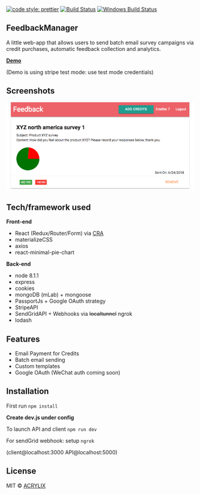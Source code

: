 [![code style: prettier](https://img.shields.io/badge/code_style-prettier-ff69b4.svg?style=flat-square)](https://github.com/prettier/prettier)
[![Build Status](https://travis-ci.org/akashnimare/foco.svg?branch=master)](https://travis-ci.org/akashnimare/foco)
[![Windows Build Status](https://ci.appveyor.com/api/projects/status/github/akashnimare/foco?branch=master&svg=true)](https://ci.appveyor.com/project/akashnimare/foco/branch/master)


## FeedbackManager
A little web-app that allows users to send batch email survey campaigns via credit purchases, automatic feedback collection and analytics.

**[Demo](https://frozen-river-37156.herokuapp.com/)**

(Demo is using stripe test mode: use test mode credentials)

## Screenshots
![alt text](https://github.com/acrylix/Feedback/blob/master/client/screenshots/screenshot.png?raw=true)

## Tech/framework used
<b>Front-end</b>
- React (Redux/Router/Form) via [CRA](https://github.com/facebook/create-react-app)
- materializeCSS
- axios
- react-minimal-pie-chart

<b>Back-end</b>
- node 8.1.1
- express
- cookies
- mongoDB (mLab) + mongoose
- PassportJs + Google OAuth strategy
- StripeAPI
- SendGridAPI + Webhooks via <del>localtunnel</del> ngrok
- lodash

## Features
- Email Payment for Credits
- Batch email sending
- Custom templates
- Google OAuth (WeChat auth coming soon)

## Installation
First run
``npm install``

**Create dev.js under config**

To launch API and client
``npm run dev``

For sendGrid webhook: setup ``ngrok``

(client@localhost:3000 API@localhost:5000)

## License

MIT © [ACRYLIX]()
